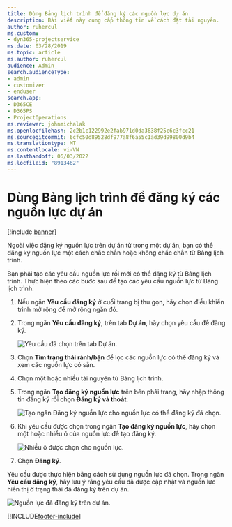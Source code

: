 ```yaml
---
title: Dùng Bảng lịch trình để đăng ký các nguồn lực dự án
description: Bài viết này cung cấp thông tin về cách đặt tài nguyên.
author: ruhercul
ms.custom:
- dyn365-projectservice
ms.date: 03/28/2019
ms.topic: article
ms.author: ruhercul
audience: Admin
search.audienceType:
- admin
- customizer
- enduser
search.app:
- D365CE
- D365PS
- ProjectOperations
ms.reviewer: johnmichalak
ms.openlocfilehash: 2c2b1c122992e2fab971d0da3638f25c6c3fcc21
ms.sourcegitcommit: 6cfc50d89528df977a8f6a55c1ad39d99800d9b4
ms.translationtype: MT
ms.contentlocale: vi-VN
ms.lasthandoff: 06/03/2022
ms.locfileid: "8913462"
---
```

# <a name="use-the-schedule-board-to-book-project-resources"></a>Dùng Bảng lịch trình để đăng ký các nguồn lực dự án

[!include [banner](../includes/psa-now-project-operations.md)]

Ngoài việc đăng ký nguồn lực trên dự án từ trong một dự án, bạn có thể đăng ký nguồn lực một cách chắc chắn hoặc không chắc chắn từ Bảng lịch trình.

Bạn phải tạo các yêu cầu nguồn lực rồi mới có thể đăng ký từ Bảng lịch trình. Thực hiện theo các bước sau để tạo các yêu cầu nguồn lực từ Bảng lịch trình.

1. Nếu ngăn **Yêu cầu đăng ký** ở cuối trang bị thu gọn, hãy chọn điều khiển trình mở rộng để mở rộng ngăn đó.
2. Trong ngăn **Yêu cầu đăng ký**, trên tab **Dự án**, hãy chọn yêu cầu để đăng ký.

    ![Yêu cầu đã chọn trên tab Dự án.](media/Resource-Management-image73.png)

3. Chọn **Tìm trạng thái rảnh/bận** để lọc các nguồn lực có thể đăng ký và xem các nguồn lực có sẵn. 
4. Chọn một hoặc nhiều tài nguyên từ Bảng lịch trình. 
5. Trong ngăn **Tạo đăng ký nguồn lực** trên bên phải trang, hãy nhập thông tin đăng ký rồi chọn **Đăng ký và thoát**.

    ![Tạo ngăn Đăng ký nguồn lực cho nguồn lực có thể đăng ký đã chọn.](media/Resource-Management-image74.png)

6. Khi yêu cầu được chọn trong ngăn **Tạo đăng ký nguồn lực**, hãy chọn một hoặc nhiều ô của nguồn lực để tạo đăng ký.

    ![Nhiều ô được chọn cho nguồn lực.](media/Resource-Management-image75.png)

7. Chọn **Đăng ký**.

Yêu cầu được thực hiện bằng cách sử dụng nguồn lực đã chọn. Trong ngăn **Yêu cầu đăng ký**, hãy lưu ý rằng yêu cầu đã được cập nhật và nguồn lực hiển thị ở trạng thái đã đăng ký trên dự án.

![Nguồn lực đã đăng ký trên dự án.](media/Resource-Management-image76.png)


[!INCLUDE[footer-include](../includes/footer-banner.md)]
